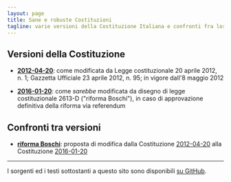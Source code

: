 ```yaml
---
layout: page
title: Sane e robuste Costituzioni
tagline: varie versioni della Costituzione Italiana e confronti fra loro
---
```


## Versioni della Costituzione

* **[2012-04-20](fulltext/2012-04-20)**: come modificata da Legge
  costituzionale 20 aprile 2012, n. 1; Gazzetta Ufficiale 23 aprile 2012,
  n. 95; in vigore dall'8 maggio 2012

* **[2016-01-20](fulltext/2016-01-20)**: come *sarebbe* modificata da disegno
  di legge costituzionale 2613-D ("riforma Boschi"), in caso di approvazione
  definitiva della riforma via referendum


## Confronti tra versioni

* **[riforma Boschi](diff/2012-04-20/2016-01-20)**: proposta di modifica dalla
  Costituzione [2012-04-20](fulltext/2012-04-20) alla Costituzione
  [2016-01-20](fulltext/2012-04-20)

---

I sorgenti ed i testi sottostanti a questo sito sono disponibili
[su GitHub](https://github.com/zacchiro/costituzione).
